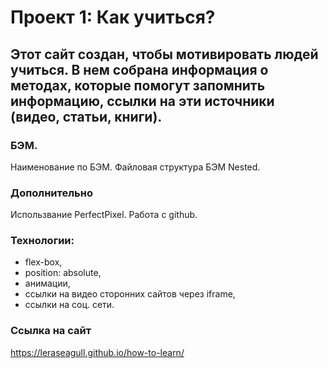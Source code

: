 # Проект 1: Как учиться?

## Этот сайт создан, чтобы **мотивировать** людей учиться. В нем собрана информация о методах, которые помогут запомнить информацию, ссылки на эти источники (видео, статьи, книги).

### БЭМ.

Наименование по БЭМ. Файловая структура БЭМ Nested.

### Дополнительно

Использвание PerfectPixel. Работа с github.

### Технологии:

  * flex-box, 
  * position: absolute,
  *  анимации, 
  *  ссылки на видео сторонних сайтов через iframe, 
  *  ссылки на соц. сети.

### Ссылка на сайт

https://leraseagull.github.io/how-to-learn/


